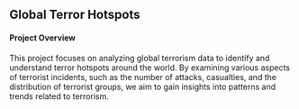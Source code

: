 <h2>Global Terror Hotspots</h2>
<h4>Project Overview</h4>
This project focuses on analyzing global terrorism data to identify and understand terror hotspots around the world. By examining various aspects of terrorist incidents, such as the number of attacks, casualties, and the distribution of terrorist groups, we aim to gain insights into patterns and trends related to terrorism.
